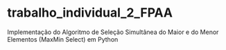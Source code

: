 # trabalho_individual_2_FPAA
Implementação do Algoritmo de Seleção Simultânea do Maior e do Menor Elementos (MaxMin Select) em Python
